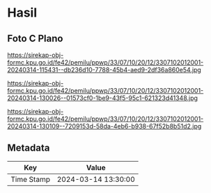 # Hasil

## Foto C Plano

https://sirekap-obj-formc.kpu.go.id/fe42/pemilu/ppwp/33/07/10/20/12/3307102012001-20240314-115431--db236d10-7788-45b4-aed9-2df36a860e54.jpg

https://sirekap-obj-formc.kpu.go.id/fe42/pemilu/ppwp/33/07/10/20/12/3307102012001-20240314-130026--01573cf0-1be9-43f5-95c1-621323d41348.jpg

https://sirekap-obj-formc.kpu.go.id/fe42/pemilu/ppwp/33/07/10/20/12/3307102012001-20240314-130109--7209153d-58da-4eb6-b938-67f52b8b51d2.jpg


## Metadata

| Key        | Value               |
| ---------- | ------------------- |
| Time Stamp | 2024-03-14 13:30:00 |



